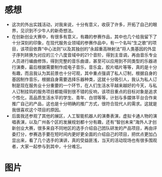 # 感想
- 这次的外出实践活动，对我来说，十分有意义，收获了许多，开拓了自己的眼界，见识到不少牛人的新奇想法。
- 在创新创业大赛中，有很多有意义，有趣的参赛作品，其中也几个给我留下了十分深刻的印象，在现代服务业领域的参赛作品中，有一个名叫“生之歌”的项目，该项目依靠“中心法则”以及其独创的“永超重高映射法”将人类基因的外显子序列转换为对应的三个八度音域中的21个音阶，得到主音调，再由音乐专业人员进行编曲修饰，得到完整的音乐曲谱，甚至可以应用到不同类型的乐器进行演奏，最后根据需要制作成电子音乐，音乐盒，胶片唱片等等，真的是十分有趣，而且我认为其前景也十分可观，其中重点强调了私人订制，根据自身的基因制作音乐，根据自身需要选择乐器种类，这就十分吸引人，我认为私人订制是现在服务业十分重要的一个环节，在人们生活水平越来越好的今天，与私人订制挂钩的服务项目都能得到很不错的反响，该项目重点的目标对象是追求个性化，高品质生活水平的学生、青年、白领等等，计划与多媒体平台合作来推广自己的产品，这也是十分明确的推广方式，很符合现代人的需求。这就是我很喜欢这个项目的原因。
- 后面我还参观了其他的展区，人工智能机器人的演奏表演，虚拟卡通人物的演唱表演，以及广州各个区的发展规划都十分有趣，还有“智创未来”海外人才创新创业大赛，很多来自不同地区的选手介绍自己团队研发的产品项目，再由评委打分，参赛选手要在短时间内更好更全面的介绍自己的项目，把优点更加凸显出来，看了几个选手的演讲，真的受益匪浅，当天的活动现场也有很多围观者，大家一起参与到其中，十分难忘。

# 图片

